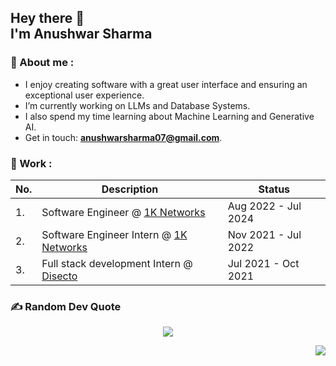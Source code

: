 <h2> Hey there 👋
<br />
I'm Anushwar Sharma
</h2>


### 👾 About me :
- I enjoy creating software with a great user interface and ensuring an exceptional user experience.
- I’m currently working on LLMs and Database Systems.
- I also spend my time learning about Machine Learning and Generative AI.
- Get in touch: **anushwarsharma07@gmail.com**.

### 🔬 Work :
|No.|Description|Status|
|-|-|-|
|1.|Software Engineer @ [1K Networks](https://www.1knetworks.com/)|Aug 2022 - Jul 2024|
|2.|Software Engineer Intern @ [1K Networks](https://www.1knetworks.com/)|Nov 2021 - Jul 2022|
|3.|Full stack development Intern @ [Disecto](https://www.disecto.com/)|Jul 2021 - Oct 2021|

### ✍️ Random Dev Quote
<div align="center">
  
  ![](https://quotes-github-readme.vercel.app/api?type=horizontal&theme=dark)
  
</div>

<p align="right" width="100%">
  <img src="https://komarev.com/ghpvc/?username=Anushwar&style=plastic&label=Views">
</p>
